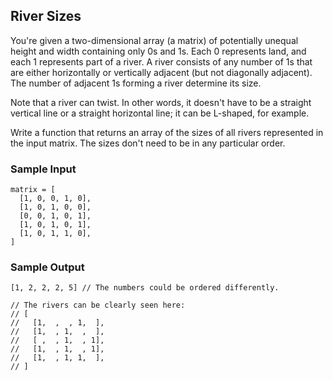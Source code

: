 
## River Sizes

You're given a two-dimensional array (a matrix) of potentially unequal height
and width containing only 0s and 1s. Each
0 represents land, and each 1 represents part of a
river. A river consists of any number of 1s that are either
horizontally or vertically adjacent (but not diagonally adjacent). The number
of adjacent 1s forming a river determine its size.

Note that a river can twist. In other words, it doesn't have to be a straight
vertical line or a straight horizontal line; it can be L-shaped, for example.

Write a function that returns an array of the sizes of all rivers represented
in the input matrix. The sizes don't need to be in any particular order.

### Sample Input
```
matrix = [
  [1, 0, 0, 1, 0],
  [1, 0, 1, 0, 0],
  [0, 0, 1, 0, 1],
  [1, 0, 1, 0, 1],
  [1, 0, 1, 1, 0],
]
```

### Sample Output
```
[1, 2, 2, 2, 5] // The numbers could be ordered differently.

// The rivers can be clearly seen here:
// [
//   [1,  ,  , 1,  ],
//   [1,  , 1,  ,  ],
//   [ ,  , 1,  , 1],
//   [1,  , 1,  , 1],
//   [1,  , 1, 1,  ],
// ]
```

